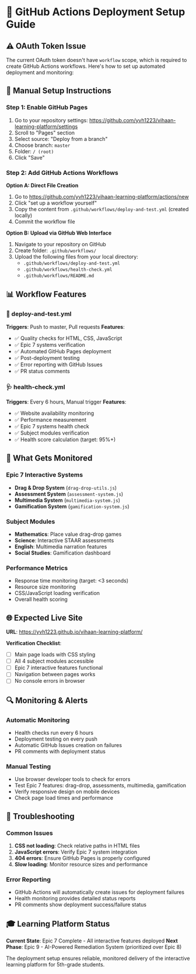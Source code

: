 # 🚀 GitHub Actions Deployment Setup Guide

## ⚠️ OAuth Token Issue

The current OAuth token doesn't have `workflow` scope, which is required to create GitHub Actions workflows. Here's how to set up automated deployment and monitoring:

## 🔧 Manual Setup Instructions

### Step 1: Enable GitHub Pages
1. Go to your repository settings: https://github.com/yvh1223/vihaan-learning-platform/settings
2. Scroll to "Pages" section
3. Select source: "Deploy from a branch"
4. Choose branch: `master` 
5. Folder: `/ (root)`
6. Click "Save"

### Step 2: Add GitHub Actions Workflows

**Option A: Direct File Creation**
1. Go to https://github.com/yvh1223/vihaan-learning-platform/actions/new
2. Click "set up a workflow yourself"
3. Copy the content from `.github/workflows/deploy-and-test.yml` (created locally)
4. Commit the workflow file

**Option B: Upload via GitHub Web Interface**
1. Navigate to your repository on GitHub
2. Create folder: `.github/workflows/`
3. Upload the following files from your local directory:
   - `.github/workflows/deploy-and-test.yml`
   - `.github/workflows/health-check.yml`
   - `.github/workflows/README.md`

## 📊 Workflow Features

### 🚀 deploy-and-test.yml
**Triggers**: Push to master, Pull requests
**Features**:
- ✅ Quality checks for HTML, CSS, JavaScript
- ✅ Epic 7 systems verification
- ✅ Automated GitHub Pages deployment
- ✅ Post-deployment testing
- ✅ Error reporting with GitHub Issues
- ✅ PR status comments

### 🩺 health-check.yml
**Triggers**: Every 6 hours, Manual trigger
**Features**:
- ✅ Website availability monitoring
- ✅ Performance measurement
- ✅ Epic 7 systems health check
- ✅ Subject modules verification
- ✅ Health score calculation (target: 95%+)

## 🎯 What Gets Monitored

### Epic 7 Interactive Systems
- **Drag & Drop System** (`drag-drop-utils.js`)
- **Assessment System** (`assessment-system.js`)
- **Multimedia System** (`multimedia-system.js`)
- **Gamification System** (`gamification-system.js`)

### Subject Modules
- **Mathematics**: Place value drag-drop games
- **Science**: Interactive STAAR assessments
- **English**: Multimedia narration features
- **Social Studies**: Gamification dashboard

### Performance Metrics
- Response time monitoring (target: <3 seconds)
- Resource size monitoring
- CSS/JavaScript loading verification
- Overall health scoring

## 🌐 Expected Live Site

**URL**: https://yvh1223.github.io/vihaan-learning-platform/

**Verification Checklist**:
- [ ] Main page loads with CSS styling
- [ ] All 4 subject modules accessible
- [ ] Epic 7 interactive features functional
- [ ] Navigation between pages works
- [ ] No console errors in browser

## 🔍 Monitoring & Alerts

### Automatic Monitoring
- Health checks run every 6 hours
- Deployment testing on every push
- Automatic GitHub Issues creation on failures
- PR comments with deployment status

### Manual Testing
- Use browser developer tools to check for errors
- Test Epic 7 features: drag-drop, assessments, multimedia, gamification
- Verify responsive design on mobile devices
- Check page load times and performance

## 🚨 Troubleshooting

### Common Issues
1. **CSS not loading**: Check relative paths in HTML files
2. **JavaScript errors**: Verify Epic 7 system integration
3. **404 errors**: Ensure GitHub Pages is properly configured
4. **Slow loading**: Monitor resource sizes and performance

### Error Reporting
- GitHub Actions will automatically create issues for deployment failures
- Health monitoring provides detailed status reports
- PR comments show deployment success/failure status

## 🎓 Learning Platform Status

**Current State**: Epic 7 Complete - All interactive features deployed
**Next Phase**: Epic 9 - AI-Powered Remediation System (prioritized over Epic 8)

The deployment setup ensures reliable, monitored delivery of the interactive learning platform for 5th-grade students.